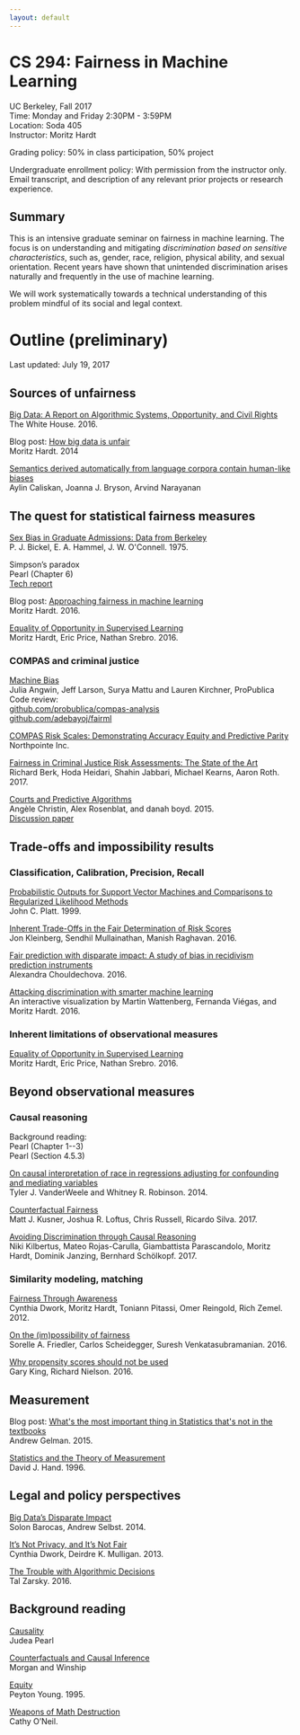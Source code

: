 ```yaml
---
layout: default
---
```


# CS 294: Fairness in Machine Learning 

UC Berkeley, Fall 2017  
Time: Monday and Friday 2:30PM - 3:59PM  
Location: Soda 405  
Instructor: Moritz Hardt

Grading policy: 50% in class participation, 50% project

Undergraduate enrollment policy: With permission from the instructor only. Email
transcript, and description of any relevant prior projects or research experience.

## Summary

This is an intensive graduate seminar on fairness in machine learning. The focus
is on understanding and mitigating *discrimination based on sensitive
characteristics*, such as, gender, race, religion, physical ability, and sexual
orientation. Recent years have shown that unintended discrimination arises
naturally and frequently in the use of machine learning.

We will work systematically towards a technical understanding of this problem
mindful of its social and legal context.

# Outline (preliminary)

Last updated: July 19, 2017

## Sources of unfairness

[Big Data: A Report on Algorithmic Systems, Opportunity, and Civil Rights](https://obamawhitehouse.archives.gov/sites/default/files/microsites/ostp/2016_0504_data_discrimination.pdf)  
The White House. 2016.

Blog post: [How big data is unfair](https://medium.com/@mrtz/how-big-data-is-unfair-9aa544d739de)  
Moritz Hardt. 2014

[Semantics derived automatically from language corpora contain human-like
biases](http://science.sciencemag.org/content/356/6334/183)  
Aylin Caliskan, Joanna J. Bryson, Arvind Narayanan

## The quest for statistical fairness measures

[Sex Bias in Graduate Admissions: Data from Berkeley](http://science.sciencemag.org/content/187/4175/398)  
P. J. Bickel, E. A. Hammel, J. W. O'Connell. 1975.

Simpson’s paradox  
Pearl (Chapter 6)  
[Tech report](http://bayes.cs.ucla.edu/R264.pdf)

Blog post: [Approaching fairness in machine learning](http://blog.mrtz.org/2016/09/06/approaching-fairness.html)  
Moritz Hardt. 2016.

[Equality of Opportunity in Supervised
Learning](https://arxiv.org/abs/1610.02413)  
Moritz Hardt, Eric Price, Nathan Srebro. 2016.

### COMPAS and criminal justice

[Machine Bias](https://www.propublica.org/article/machine-bias-risk-assessments-in-criminal-sentencing)  
Julia Angwin, Jeff Larson, Surya Mattu and Lauren Kirchner, ProPublica  
Code review:  
[github.com/probublica/compas-analysis](https://github.com/propublica/compas-analysis)  
[github.com/adebayoj/fairml](https://github.com/adebayoj/fairml)

[COMPAS Risk Scales: Demonstrating Accuracy Equity and Predictive
Parity](https://www.documentcloud.org/documents/2998391-ProPublica-Commentary-Final-070616.html)  
Northpointe Inc.

[Fairness in Criminal Justice Risk Assessments: The State of the
Art](https://arxiv.org/abs/1703.09207)  
Richard Berk, Hoda Heidari, Shahin Jabbari, Michael Kearns, Aaron Roth. 2017.

[Courts and Predictive
Algorithms](http://www.datacivilrights.org/pubs/2015-1027/Courts_and_Predictive_Algorithms.pdf)  
Angèle Christin, Alex Rosenblat, and danah boyd. 2015.  
[Discussion
paper](http://www.datacivilrights.org/pubs/2015-1027/WDN-Courts_and_Predictive_Algorithms.pdf)

## Trade-offs and impossibility results

### Classification, Calibration, Precision, Recall

[Probabilistic Outputs for Support Vector Machines and Comparisons to
Regularized Likelihood Methods](http://citeseer.ist.psu.edu/viewdoc/summary?doi=10.1.1.41.1639)  
John C. Platt. 1999.

[Inherent Trade-Offs in the Fair Determination of Risk Scores](https://arxiv.org/abs/1609.05807)  
Jon Kleinberg, Sendhil Mullainathan, Manish Raghavan. 2016.

[Fair prediction with disparate impact: A study of bias in recidivism prediction
instruments](https://arxiv.org/abs/1610.07524)  
Alexandra Chouldechova. 2016.

[Attacking discrimination with smarter machine learning](https://research.google.com/bigpicture/attacking-discrimination-in-ml/)  
An interactive visualization by Martin Wattenberg, Fernanda Viégas, and Moritz
Hardt. 2016.

### Inherent limitations of observational measures

[Equality of Opportunity in Supervised
Learning](https://arxiv.org/abs/1610.02413)  
Moritz Hardt, Eric Price, Nathan Srebro. 2016.

## Beyond observational measures

### Causal reasoning

Background reading:  
Pearl (Chapter 1--3)  
Pearl (Section 4.5.3)

[On causal interpretation of race in regressions adjusting for confounding and
mediating variables](https://www.ncbi.nlm.nih.gov/pmc/articles/PMC4125322/)  
Tyler J. VanderWeele and Whitney R. Robinson. 2014.

[Counterfactual Fairness](https://arxiv.org/abs/1703.06856)  
Matt J. Kusner, Joshua R. Loftus, Chris Russell, Ricardo Silva. 2017.

[Avoiding Discrimination through Causal
Reasoning](https://arxiv.org/abs/1706.02744)  
Niki Kilbertus, Mateo Rojas-Carulla, Giambattista Parascandolo, Moritz Hardt,
Dominik Janzing, Bernhard Schölkopf. 2017.

### Similarity modeling, matching 

[Fairness Through Awareness](https://arxiv.org/abs/1104.3913)  
Cynthia Dwork, Moritz Hardt, Toniann Pitassi, Omer Reingold, Rich Zemel. 2012.

[On the (im)possibility of fairness](https://arxiv.org/abs/1609.07236)  
Sorelle A. Friedler, Carlos Scheidegger, Suresh Venkatasubramanian. 2016.

[Why propensity scores should not be
used](https://gking.harvard.edu/files/gking/files/psnot.pdf)  
Gary King, Richard Nielson. 2016.

## Measurement

Blog post: [What's the most important thing in Statistics that's not in the
textbooks](http://andrewgelman.com/2015/04/28/whats-important-thing-statistics-thats-not-textbooks/)  
Andrew Gelman. 2015.

[Statistics and the Theory of
Measurement](http://www.lps.uci.edu/~johnsonk/CLASSES/MeasurementTheory/Hand1996.StatisticsAndTheTheoryOfMeasurement.pdf)  
David J. Hand. 1996.

## Legal and policy perspectives

[Big Data’s Disparate
Impact](https://papers.ssrn.com/sol3/papers.cfm?abstract_id=2477899)  
Solon Barocas, Andrew Selbst. 2014.

[It’s Not Privacy, and It’s Not
Fair](https://www.stanfordlawreview.org/online/privacy-and-big-data-its-not-privacy-and-its-not-fair)  
Cynthia Dwork, Deirdre K. Mulligan. 2013.


[The Trouble with Algorithmic
Decisions](http://journals.sagepub.com/doi/abs/10.1177/0162243915605575)  
Tal Zarsky. 2016.

## Background reading

[Causality](http://bayes.cs.ucla.edu/BOOK-2K/)  
Judea Pearl

[Counterfactuals and Causal
Inference](http://www.cambridge.org/catalogue/catalogue.asp?isbn=9781107065079)  
Morgan and Winship

[Equity](http://press.princeton.edu/titles/5379.html)  
Peyton Young. 1995.

[Weapons of Math Destruction](https://weaponsofmathdestructionbook.com/)  
Cathy O’Neil. 
